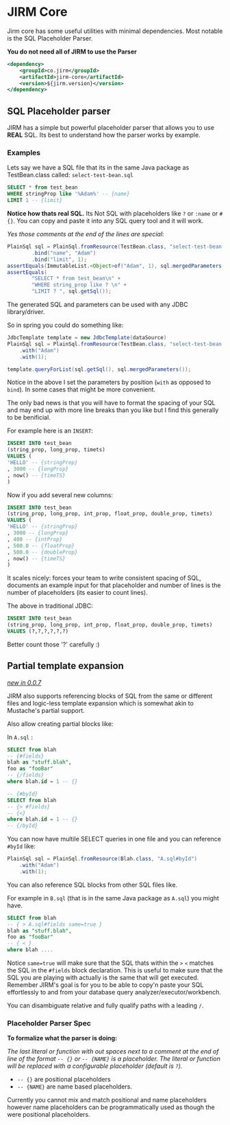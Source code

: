 JIRM Core
=========

Jirm core has some useful utilities with minimal dependencies.
Most notable is the SQL Placeholder Parser.

**You do not need all of JIRM to use the Parser**

```xml
<dependency>
    <groupId>co.jirm</groupId>
    <artifactId>jirm-core</artifactId>
    <version>${jirm.version}</version>
</dependency>
```

SQL Placeholder parser
----------------------

JIRM has a simple but powerful placeholder parser that allows you to use **REAL** SQL.
Its best to understand how the parser works by example.

### Examples

Lets say we have a SQL file that its in the same Java package as TestBean.class called: `select-test-bean.sql`

```sql
SELECT * from test_bean
WHERE stringProp like '%Adam%' -- {name}
LIMIT 1 -- {limit}
```

**Notice how thats real SQL.** Its Not SQL with placeholders like `?` or `:name` or `#{}`.
You can copy and paste it into any SQL query tool and it will work.

*Yes those comments at the end of the lines are special*:

```java
PlainSql sql = PlainSql.fromResource(TestBean.class, "select-test-bean.sql")
		.bind("name", "Adam")
		.bind("limit", 1);
assertEquals(ImmutableList.<Object>of("Adam", 1), sql.mergedParameters());
assertEquals(
		"SELECT * from test_bean\n" + 
		"WHERE string_prop like ? \n" + 
		"LIMIT ? ", sql.getSql());
```

The generated SQL and parameters can be used with any JDBC library/driver.

So in spring you could do something like:

```java
JdbcTemplate template = new JdbcTemplate(dataSource)
PlainSql sql = PlainSql.fromResource(TestBean.class, "select-test-bean.sql")
    .with("Adam")
    .with(1);

template.queryForList(sql.getSql(), sql.mergedParameters());
```

Notice in the above I set the parameters by position (`with` as opposed to `bind`). 
In some cases that might be more convenient.

The only bad news is that you will have to format the spacing of your SQL and may end 
up with more line breaks than you like but I find this generally to be benificial.

For example here is an `INSERT`:

```sql
INSERT INTO test_bean 
(string_prop, long_prop, timets)
VALUES (
'HELLO' -- {stringProp}
, 3000 -- {longProp}
, now() -- {timeTS}
)
```

Now if you add several new columns:

```sql
INSERT INTO test_bean 
(string_prop, long_prop, int_prop, float_prop, double_prop, timets)
VALUES (
'HELLO' -- {stringProp}
, 3000 -- {longProp}
, 400 -- {intProp}
, 500.0 -- {floatProp}
, 500.0 -- {doubleProp}
, now() -- {timeTS}
)
```

It scales nicely: forces your team to write consistent spacing of SQL, 
documents an example input for that placeholder and
number of lines is the number of placeholders (its easier to count lines).

The above in traditional JDBC:

```sql
INSERT INTO test_bean 
(string_prop, long_prop, int_prop, float_prop, double_prop, timets)
VALUES (?,?,?,?,?,?)
```

Better count those '?' carefully :)

## Partial template expansion

*[new in 0.0.7](https://github.com/agentgt/jirm/issues/9)*

JIRM also supports referencing blocks of SQL from the same or different files and 
logic-less template expansion which is somewhat akin to Mustache's partial support.

Also allow creating partial blocks like:

In `A.sql` :

```sql
SELECT from blah
-- {#fields}
blah as "stuff.blah",
foo as "fooBar"
-- {/fields}
where blah.id = 1 -- {}

-- {#byId}
SELECT from blah
-- {> #fields}
-- {<}
where blah.id = 1 -- {}
-- {/byId}
```

You can now have multile SELECT queries in one file and you can reference `#byId` like:

```java
PlainSql sql = PlainSql.fromResource(Blah.class, "A.sql#byId")
    .with("Adam")
    .with(1);
```

You can also reference SQL blocks from other SQL files like.

For example in `B.sql` (that is in the same Java package as `A.sql`) you might have.

```sql
SELECT from blah
-- { > A.sql#fields same=true }
blah as "stuff.blah",
foo as "fooBar"
-- { < }
where blah ....
```

Notice `same=true` will make sure that the SQL thats within the `>` `<` matches the SQL in 
the `#fields` block declaration. This is useful to make sure that the SQL you are 
playing with actually is the same that will get executed. Remember JIRM's goal is for you to
be able to copy'n paste your SQL effortlessly to and from your database query analyzer/executor/workbench.

You can disambiguate relative and fully qualify paths with a leading `/`.


### Placeholder Parser Spec

**To formalize what the parser is doing:**

*The last literal or function with out spaces next to a comment 
at the end of line of the format `-- {}` 
or `-- {NAME}` is a placeholder. 
The literal or function will be replaced with a configurable placeholder (default is `?`).*

 * `-- {}` are positional placeholders
 * `-- {NAME}` are name based placeholders.

Currently you cannot mix and match positional and name placeholders however name 
placeholders can be programmatically used as though the were positional placeholders.


